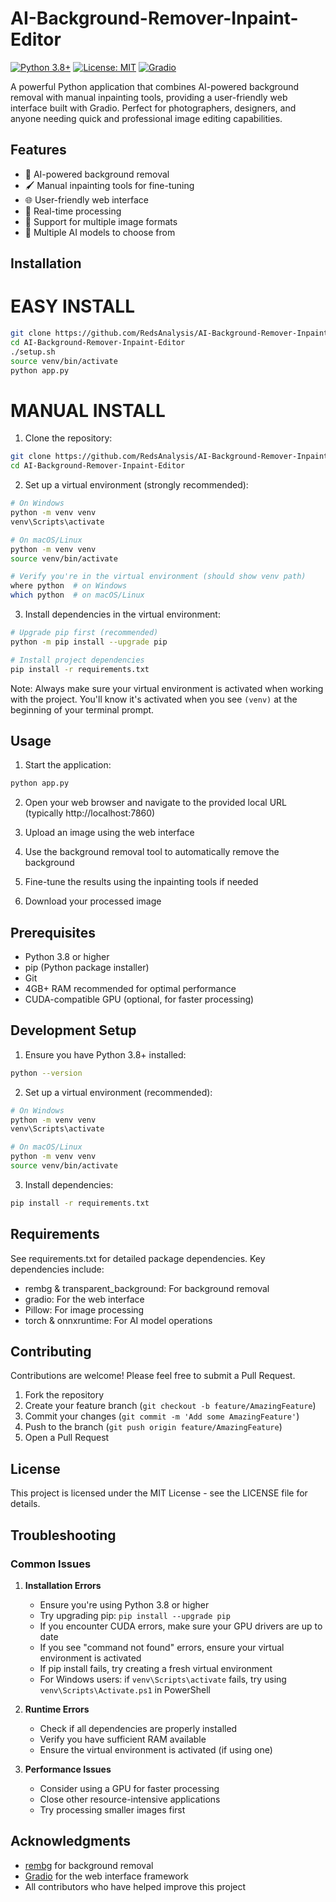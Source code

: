 # AI-Background-Remover-Inpaint-Editor

[![Python 3.8+](https://img.shields.io/badge/python-3.8+-blue.svg)](https://www.python.org/downloads/)
[![License: MIT](https://img.shields.io/badge/License-MIT-yellow.svg)](https://opensource.org/licenses/MIT)
[![Gradio](https://img.shields.io/badge/Gradio-3.0+-orange.svg)](https://gradio.app/)

A powerful Python application that combines AI-powered background removal with manual inpainting tools, providing a user-friendly web interface built with Gradio. Perfect for photographers, designers, and anyone needing quick and professional image editing capabilities.

## Features

- 🎯 AI-powered background removal
- 🖌️ Manual inpainting tools for fine-tuning
- 🌐 User-friendly web interface
- 🚀 Real-time processing
- 💾 Support for multiple image formats
- 🔧 Multiple AI models to choose from

## Installation

# EASY INSTALL

```bash
git clone https://github.com/RedsAnalysis/AI-Background-Remover-Inpaint-Editor.git
cd AI-Background-Remover-Inpaint-Editor
./setup.sh
source venv/bin/activate
python app.py
```

# MANUAL INSTALL
1. Clone the repository:
```bash
git clone https://github.com/RedsAnalysis/AI-Background-Remover-Inpaint-Editor.git
cd AI-Background-Remover-Inpaint-Editor
```

2. Set up a virtual environment (strongly recommended):
```bash
# On Windows
python -m venv venv
venv\Scripts\activate

# On macOS/Linux
python -m venv venv
source venv/bin/activate

# Verify you're in the virtual environment (should show venv path)
where python  # on Windows
which python  # on macOS/Linux
```

3. Install dependencies in the virtual environment:
```bash
# Upgrade pip first (recommended)
python -m pip install --upgrade pip

# Install project dependencies
pip install -r requirements.txt
```

Note: Always make sure your virtual environment is activated when working with the project. You'll know it's activated when you see `(venv)` at the beginning of your terminal prompt.

## Usage

1. Start the application:
```bash
python app.py
```

2. Open your web browser and navigate to the provided local URL (typically http://localhost:7860)

3. Upload an image using the web interface

4. Use the background removal tool to automatically remove the background

5. Fine-tune the results using the inpainting tools if needed

6. Download your processed image

## Prerequisites

- Python 3.8 or higher
- pip (Python package installer)
- Git
- 4GB+ RAM recommended for optimal performance
- CUDA-compatible GPU (optional, for faster processing)

## Development Setup

1. Ensure you have Python 3.8+ installed:
```bash
python --version
```

2. Set up a virtual environment (recommended):
```bash
# On Windows
python -m venv venv
venv\Scripts\activate

# On macOS/Linux
python -m venv venv
source venv/bin/activate
```

3. Install dependencies:
```bash
pip install -r requirements.txt
```

## Requirements

See requirements.txt for detailed package dependencies. Key dependencies include:
- rembg & transparent_background: For background removal
- gradio: For the web interface
- Pillow: For image processing
- torch & onnxruntime: For AI model operations

## Contributing

Contributions are welcome! Please feel free to submit a Pull Request.

1. Fork the repository
2. Create your feature branch (`git checkout -b feature/AmazingFeature`)
3. Commit your changes (`git commit -m 'Add some AmazingFeature'`)
4. Push to the branch (`git push origin feature/AmazingFeature`)
5. Open a Pull Request

## License

This project is licensed under the MIT License - see the LICENSE file for details.

## Troubleshooting

### Common Issues

1. **Installation Errors**
   - Ensure you're using Python 3.8 or higher
   - Try upgrading pip: `pip install --upgrade pip`
   - If you encounter CUDA errors, make sure your GPU drivers are up to date
   - If you see "command not found" errors, ensure your virtual environment is activated
   - If pip install fails, try creating a fresh virtual environment
   - For Windows users: if `venv\Scripts\activate` fails, try using `venv\Scripts\Activate.ps1` in PowerShell

2. **Runtime Errors**
   - Check if all dependencies are properly installed
   - Verify you have sufficient RAM available
   - Ensure the virtual environment is activated (if using one)

3. **Performance Issues**
   - Consider using a GPU for faster processing
   - Close other resource-intensive applications
   - Try processing smaller images first

## Acknowledgments

- [rembg](https://github.com/danielgatis/rembg) for background removal
- [Gradio](https://gradio.app/) for the web interface framework
- All contributors who have helped improve this project
